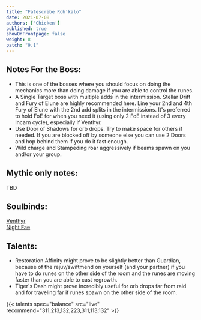 ```yaml
---
title: "Fatescribe Roh'kalo"
date: 2021-07-08
authors: ['Chicken']
published: true
showOnFrontpage: false
weight: 8
patch: "9.1"
---
```



## Notes For the Boss:
- This is one of the bosses where you should focus on doing the mechanics more than doing damage if you are able to control the runes. 
- A Single Target boss with multiple adds in the intermission. Stellar Drift and Fury of Elune are highly recommended here. Line your 2nd and 4th Fury of Elune with the 2nd add splits in the intermissions. It's preferred to hold FoE for when you need it (using only 2 FoE instead of 3 every Incarn cycle), especially if Venthyr.
- Use Door of Shadows for orb drops. Try to make space for others if needed. If you are blocked off by someone else you can use 2 Doors and hop behind them if you do it fast enough.
- Wild charge and Stampeding roar aggressively if beams spawn on you and/or your group.


## Mythic only notes:
TBD

## Soulbinds:
[Venthyr](https://ptr.wowhead.com/soulbind-calc/venthyr/theotar-the-mad-duke/druid/AwCW75YCFTUgACU1ygASBTWHACUy4gAiBTJJABUyPwA)
<br>[Night Fae](https://ptr.wowhead.com/soulbind-calc/night-fae/niya/druid)

## Talents:
- Restoration Affinity might prove to be slightly better than Guardian, because of the rejuv/swiftmend on yourself (and your partner) if you have to do runes on the other side of the room and the runes are moving faster than you are able to cast regrowth.
- Tiger's Dash might prove incredibly useful for orb drops far from raid and for traveling far if runes spawn on the other side of the room.


{{< talents spec="balance" src="live" recommend="311,213,132,223,311,113,132" >}}



